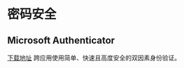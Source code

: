 # 密码安全

## Microsoft Authenticator

[下载地址](https://www.microsoft.com/zh-cn/security/mobile-authenticator-app) 跨应用使用简单、快速且高度安全的双因素身份验证。
